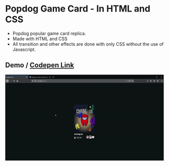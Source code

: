 # Popdog Game Card - In HTML and CSS

- Popdog popular game card replica.
- Made with HTML and CSS
- All transition and other effects are done with only CSS without the use of Javascript.

## Demo / [Codepen Link](https://codepen.io/naveen-27/pen/PozrRNp)
<img src="./demo.gif" alt="card demo" />
